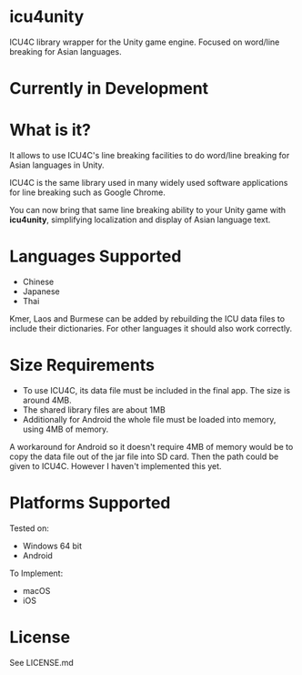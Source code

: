 # icu4unity
ICU4C library wrapper for the Unity game engine.
Focused on word/line breaking for Asian languages.

# Currently in Development

# What is it?
It allows to use ICU4C's line breaking facilities to do word/line breaking for Asian languages in Unity.

ICU4C is the same library used in many widely used software applications for line breaking such as Google Chrome.

You can now bring that same line breaking ability to your Unity game with __icu4unity__, simplifying localization and display of Asian language text.

# Languages Supported
* Chinese
* Japanese
* Thai

Kmer, Laos and Burmese can be added by rebuilding the ICU data files to include their dictionaries.
For other languages it should also work correctly.

# Size Requirements
* To use ICU4C, its data file must be included in the final app. The size is around 4MB.
* The shared library files are about 1MB
* Additionally for Android the whole file must be loaded into memory, using 4MB of memory. 

A workaround for Android so it doesn't require 4MB of memory would be to copy the data file out of the jar file into SD card. Then the path could be given to ICU4C. However I haven't implemented this yet.

# Platforms Supported
Tested on:
* Windows 64 bit
* Android

To Implement:
* macOS
* iOS

# License
See LICENSE.md
